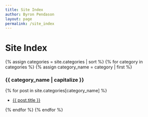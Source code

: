 ```yaml
---
title: Site Index
author: Byron Pendason
layout: page
permalink: /site_index
---
```


# Site Index

{% assign categories = site.categories | sort %}
{% for category in categories %}
{% assign category_name = category | first %}

### {{ category_name | capitalize }}

{% for post in site.categories[category_name] %}

- [{{ post.title }}]({{post.url}})

{% endfor %}
{% endfor %}
